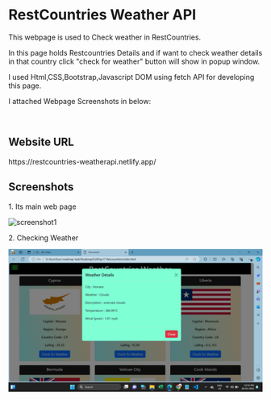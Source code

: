 <h1>RestCountries Weather API</h1>
<p>This webpage is used to Check weather in RestCountries.</p>
<p>In this page holds Restcountries Details and if want to check weather details in that country click "check for weather" button will show in popup window.</p>
<p>I used Html,CSS,Bootstrap,Javascript DOM using fetch API for developing this page.</p>
<p>I attached Webpage Screenshots in below:</p>  <br>

<h2>Website URL</h2>
https://restcountries-weatherapi.netlify.app/

<h2>Screenshots</h2>
<p>1. Its main web page</p>
<img src=".images/screenshot1.png" alt="screenshot1"><br>

<p>2. Checking Weather</p>
<img src="./images/screenshot2.png" alt="screenshot2"><br>

